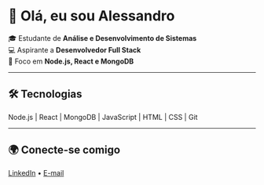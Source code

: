 # 👋 Olá, eu sou Alessandro

🎓 Estudante de **Análise e Desenvolvimento de Sistemas**  
💻 Aspirante a **Desenvolvedor Full Stack**  
🚀 Foco em **Node.js, React e MongoDB**  

---

## 🛠️ Tecnologias
Node.js | React | MongoDB | JavaScript | HTML | CSS | Git  

---

## 🌍 Conecte-se comigo
[LinkedIn](https://www.linkedin.com/in/alessandro-brito-493a3786/) • [E-mail](mailto:alessandrorbrito@gmail.com)
